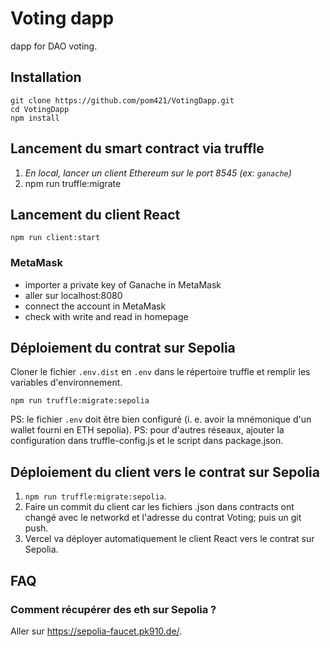 # Voting dapp

dapp for DAO voting.

## Installation

```shell
git clone https://github.com/pom421/VotingDapp.git
cd VotingDapp
npm install
```

## Lancement du smart contract via truffle

1. *En local, lancer un client Ethereum sur le port 8545 (ex: `ganache`)*
1. npm run truffle:migrate

## Lancement du client React

```shell
npm run client:start
```
### MetaMask

- importer a private key of Ganache in MetaMask 
- aller sur localhost:8080
- connect the account in MetaMask
- check with write and read in homepage

## Déploiement du contrat sur Sepolia

Cloner le fichier `.env.dist` en `.env` dans le répertoire truffle et remplir les variables d'environnement.

```shell
npm run truffle:migrate:sepolia
```

PS: le fichier `.env` doit être bien configuré (i. e. avoir la mnémonique d'un wallet fourni en ETH sepolia).
PS: pour d'autres réseaux, ajouter la configuration dans truffle-config.js et le script dans package.json.

## Déploiement du client vers le contrat sur Sepolia

1. `npm run truffle:migrate:sepolia`.
1. Faire un commit du client car les fichiers .json dans contracts ont changé avec le networkd et l'adresse du contrat Voting; puis un git push.
1. Vercel va déployer automatiquement le client React vers le contrat sur Sepolia.

## FAQ

### Comment récupérer des eth sur Sepolia ? 

Aller sur https://sepolia-faucet.pk910.de/.